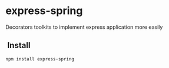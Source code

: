 # express-spring
Decorators toolkits to implement express application more easily

##  ️ Install 
```bash
npm install express-spring